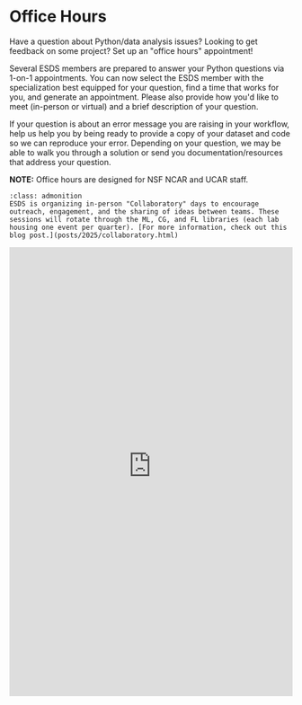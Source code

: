 # Office Hours

Have a question about Python/data analysis issues? Looking to get feedback on some project? Set up an "office hours" appointment!

Several ESDS members are prepared to answer your Python questions via 1-on-1 appointments. You can now select the ESDS member with the specialization best equipped for your question, find a time that works for you, and generate an appointment. Please also provide how you'd like to meet (in-person or virtual) and a brief description of your question.

If your question is about an error message you are raising in your workflow, help us help you by being ready to provide a copy of your dataset and code so we can reproduce your error. Depending on your question, we may be able to walk you through a solution or send you documentation/resources that address your question.

**NOTE:** Office hours are designed for NSF NCAR and UCAR staff.

```{admonition} ESDS Collaboratory on Wednesday, June 25!
:class: admonition
ESDS is organizing in-person "Collaboratory" days to encourage outreach, engagement, and the sharing of ideas between teams. These sessions will rotate through the ML, CG, and FL libraries (each lab housing one event per quarter). [For more information, check out this blog post.](posts/2025/collaboratory.html)
```

<iframe
  src="https://app.squarespacescheduling.com/schedule.php?owner=26907589"
  title="Schedule Appointment"
  width="100%"
  height="800"
  frameborder="0"
></iframe>
<script
  src="https://embed.acuityscheduling.com/js/embed.js"
  type="text/javascript"
></script>

